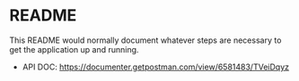 # README

This README would normally document whatever steps are necessary to get the
application up and running.


* API DOC:  https://documenter.getpostman.com/view/6581483/TVeiDqyz
